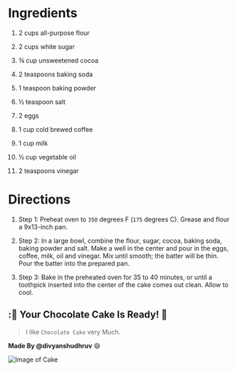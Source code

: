 # **Ingredients**

 1. 2 cups all-purpose flour

   

2. 2 cups white sugar

   

3. ¾ cup unsweetened cocoa

   

4. 2 teaspoons baking soda

   

5. 1 teaspoon baking powder

   

6. ½ teaspoon salt

   

7. 2 eggs

   

8. 1 cup cold brewed coffee

   

9. 1 cup milk

   

10. ½ cup vegetable oil

    

11. 2 teaspoons vinegar



# **Directions**
1. Step 1:
Preheat oven to `350` degrees F (`175` degrees C). Grease and flour a 9x13-inch pan.

2. Step 2:
In a large bowl, combine the flour, sugar, cocoa, baking soda, baking powder and salt. Make a well in the center and pour in the eggs, coffee, milk, oil and vinegar. Mix until smooth; the batter will be thin. Pour the batter into the prepared pan.

2. Step 3:
Bake in the preheated oven for 35 to 40 minutes, or until a toothpick inserted into the center of the cake comes out clean. Allow to cool.



## **:🍫 Your Chocolate Cake Is Ready! 🍫**

> I like `Chocolate Cake` very Much.

**Made By @divyanshudhruv** :smile:


![Image of Cake](https://greedyeats.com/wp-content/uploads/2018/02/Vegan-chocolate-cake-slice-with-vegan-frosting-683x1024.jpg)

